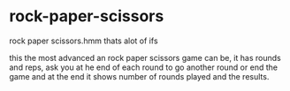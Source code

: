 # rock-paper-scissors
 rock paper scissors.hmm thats alot of ifs

this the most advanced an rock paper scissors game can be, it has rounds and reps, ask you at he end of each round to go another round or end the game and at the end it shows number of rounds played and the results. 
